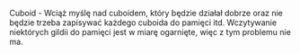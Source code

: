 Cuboid - Wciąż myślę nad cuboidem, który będzie działał dobrze oraz nie będzie trzeba zapisywać każdego cuboida do pamięci itd.
Wczytywanie niektórych gildii do pamięci jest w miarę ogarnięte, więc z tym problemu nie ma.
